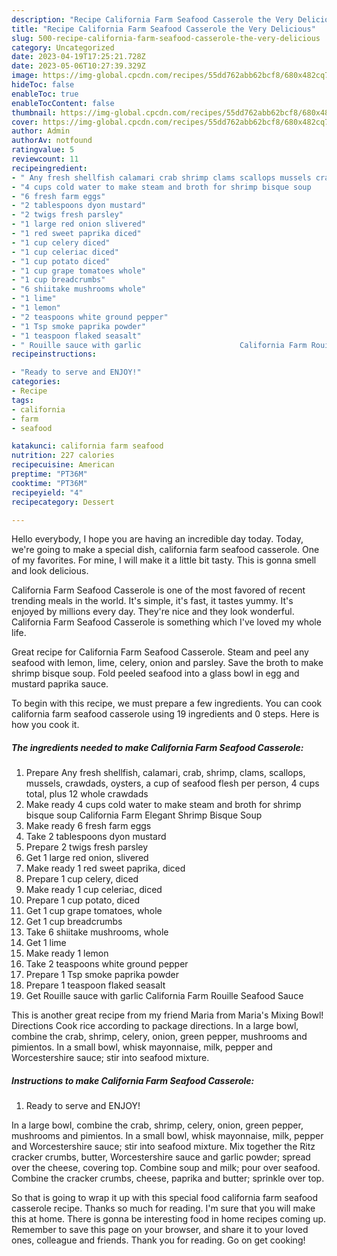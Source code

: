 ```yaml
---
description: "Recipe California Farm Seafood Casserole the Very Delicious"
title: "Recipe California Farm Seafood Casserole the Very Delicious"
slug: 500-recipe-california-farm-seafood-casserole-the-very-delicious
category: Uncategorized
date: 2023-04-19T17:25:21.728Z
date: 2023-05-06T10:27:39.329Z
image: https://img-global.cpcdn.com/recipes/55dd762abb62bcf8/680x482cq70/california-farm-seafood-casserole-recipe-main-photo.jpg
hideToc: false
enableToc: true
enableTocContent: false
thumbnail: https://img-global.cpcdn.com/recipes/55dd762abb62bcf8/680x482cq70/california-farm-seafood-casserole-recipe-main-photo.jpg
cover: https://img-global.cpcdn.com/recipes/55dd762abb62bcf8/680x482cq70/california-farm-seafood-casserole-recipe-main-photo.jpg
author: Admin
authorAv: notfound
ratingvalue: 5
reviewcount: 11
recipeingredient:
- " Any fresh shellfish calamari crab shrimp clams scallops mussels crawdads oysters a cup of seafood flesh per person 4 cups total plus 12 whole crawdads"
- "4 cups cold water to make steam and broth for shrimp bisque soup                      California Farm Elegant Shrimp Bisque Soup"
- "6 fresh farm eggs"
- "2 tablespoons dyon mustard"
- "2 twigs fresh parsley"
- "1 large red onion slivered"
- "1 red sweet paprika diced"
- "1 cup celery diced"
- "1 cup celeriac diced"
- "1 cup potato diced"
- "1 cup grape tomatoes whole"
- "1 cup breadcrumbs"
- "6 shiitake mushrooms whole"
- "1 lime"
- "1 lemon"
- "2 teaspoons white ground pepper"
- "1 Tsp smoke paprika powder"
- "1 teaspoon flaked seasalt"
- " Rouille sauce with garlic                      California Farm Rouille Seafood Sauce"
recipeinstructions:

- "Ready to serve and ENJOY!"
categories:
- Recipe
tags:
- california
- farm
- seafood

katakunci: california farm seafood 
nutrition: 227 calories
recipecuisine: American
preptime: "PT36M"
cooktime: "PT36M"
recipeyield: "4"
recipecategory: Dessert

---
```



Hello everybody, I hope you are having an incredible day today. Today, we're going to make a special dish, california farm seafood casserole. One of my favorites. For mine, I will make it a little bit tasty. This is gonna smell and look delicious.

California Farm Seafood Casserole is one of the most favored of recent trending meals in the world. It's simple, it's fast, it tastes yummy. It's enjoyed by millions every day. They're nice and they look wonderful. California Farm Seafood Casserole is something which I've loved my whole life.

Great recipe for California Farm Seafood Casserole. Steam and peel any seafood with lemon, lime, celery, onion and parsley. Save the broth to make shrimp bisque soup. Fold peeled seafood into a glass bowl in egg and mustard paprika sauce.


To begin with this recipe, we must prepare a few ingredients. You can cook california farm seafood casserole using 19 ingredients and 0 steps. Here is how you cook it.

<!--inarticleads1-->

##### The ingredients needed to make California Farm Seafood Casserole:

1. Prepare  Any fresh shellfish, calamari, crab, shrimp, clams, scallops, mussels, crawdads, oysters, a cup of seafood flesh per person, 4 cups total, plus 12 whole crawdads
1. Make ready 4 cups cold water to make steam and broth for shrimp bisque soup                      California Farm Elegant Shrimp Bisque Soup
1. Make ready 6 fresh farm eggs
1. Take 2 tablespoons dyon mustard
1. Prepare 2 twigs fresh parsley
1. Get 1 large red onion, slivered
1. Make ready 1 red sweet paprika, diced
1. Prepare 1 cup celery, diced
1. Make ready 1 cup celeriac, diced
1. Prepare 1 cup potato, diced
1. Get 1 cup grape tomatoes, whole
1. Get 1 cup breadcrumbs
1. Take 6 shiitake mushrooms, whole
1. Get 1 lime
1. Make ready 1 lemon
1. Take 2 teaspoons white ground pepper
1. Prepare 1 Tsp smoke paprika powder
1. Prepare 1 teaspoon flaked seasalt
1. Get  Rouille sauce with garlic                      California Farm Rouille Seafood Sauce


This is another great recipe from my friend Maria from Maria&#39;s Mixing Bowl! Directions Cook rice according to package directions. In a large bowl, combine the crab, shrimp, celery, onion, green pepper, mushrooms and pimientos. In a small bowl, whisk mayonnaise, milk, pepper and Worcestershire sauce; stir into seafood mixture. 

<!--inarticleads2-->

##### Instructions to make California Farm Seafood Casserole:


1. Ready to serve and ENJOY!

In a large bowl, combine the crab, shrimp, celery, onion, green pepper, mushrooms and pimientos. In a small bowl, whisk mayonnaise, milk, pepper and Worcestershire sauce; stir into seafood mixture. Mix together the Ritz cracker crumbs, butter, Worcestershire sauce and garlic powder; spread over the cheese, covering top. Combine soup and milk; pour over seafood. Combine the cracker crumbs, cheese, paprika and butter; sprinkle over top. 

So that is going to wrap it up with this special food california farm seafood casserole recipe. Thanks so much for reading. I'm sure that you will make this at home. There is gonna be interesting food in home recipes coming up. Remember to save this page on your browser, and share it to your loved ones, colleague and friends. Thank you for reading. Go on get cooking!
